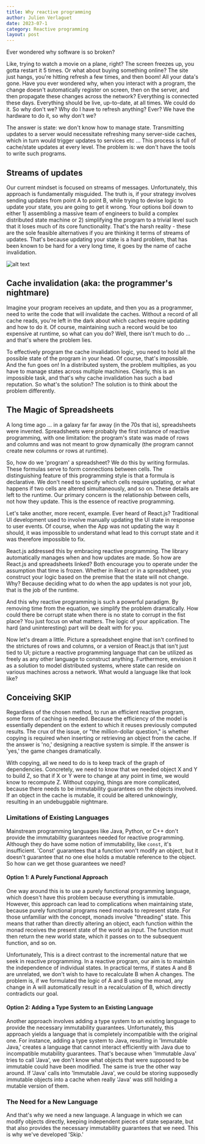 ```yaml
---
title: Why reactive programming
author: Julien Verlaguet
date: 2023-07-1
category: Reactive programming
layout: post
---
```


Ever wondered why software is so broken?

Like, trying to watch a movie on a plane, right? The screen freezes
up, you gotta restart it 5 times.  Or what about buying something
online? The site just hangs, you're hitting refresh a few times, and
then boom! All your data's gone. Have you ever wondered why, when you
interact with a program, the change doesn't automatically register on
screen, then on the server, and then propagate these changes across
the network? Everything is connected these days. Everything should be
live, up-to-date, at all times. We could do it. So why don't we? Why
do I have to refresh anything? Ever? We have the hardware to do it, so
why don't we?

The answer is state: we don't know how to manage state. Transmitting
 updates to a server would necessitate refreshing many server-side
 caches, which in turn would trigger updates to services etc ... This
 process is full of cache/state updates at every level. The problem
 is: we don't have the tools to write such programs.

## Streams of updates

Our current mindset is focused on streams of messages. Unfortunately,
this approach is fundamentally misguided. The truth is, if your
strategy involves sending updates from point A to point B, while
trying to devise logic to update your state, you are going to get it
wrong. Your options boil down to either 1) assembling a massive team
of engineers to build a complex distributed state machine or 2)
simplifying the program to a trivial level such that it loses much of
its core functionality. That's the harsh reality - these are the sole
feasible alternatives if you are thinking it terms of streams of
updates. That's because updating your state is a hard problem, that
has been known to be hard for a very long time, it goes by the name of
cache invalidation.

![alt text](https://raw.githubusercontent.com/pikatchu/website/master/img/ABCache.png)

## Cache invalidation (aka: the programmer's nightmare)

Imagine your program receives an update, and then you as a programmer,
need to write the code that will invalidate the caches. Without a
record of all cache reads, you're left in the dark about which caches
require updating and how to do it. Of course, maintaining such a
record would be too expensive at runtime, so what can you do? Well,
there isn't much to do ... and that's where the problem lies.

To effectively program the cache invalidation logic, you need to hold
all the possible state of the program in your head. Of course, that's
impossible. And the fun goes on! In a distributed system, the problem
multiplies, as you have to manage states across multiple
machines. Clearly, this is an impossible task, and that's why cache
invalidation has such a bad reputation. So what's the solution? The
solution is to think about the problem differently.

## The Magic of Spreadsheets

A long time ago ... in a galaxy far far away (in the 70s that is),
spreadsheets were invented. Spreadsheets were probably the first
instance of reactive programming, with one limitation: the program's
state was made of rows and columns and was not meant to grow
dynamically (the program cannot create new columns or rows at
runtime).

So, how do we 'program' a spreadsheet? We do this by writing
formulas. These formulas serve to form connections between cells. The
distinguishing feature of this programming style is that a formula is
declarative. We don't need to specify which cells require updating, or
what happens if two cells are altered simultaneously, and so on. These
details are left to the runtime. Our primary concern is the
relationship between cells, not how they update. This is the essence
of reactive programming.

Let's take another, more recent, example. Ever heard of React.js?
Traditional UI development used to involve manually updating the UI
state in response to user events. Of course, when the App was not
updating the way it should, it was impossible to understand what lead
to this corrupt state and it was therefore impossible to fix.

React.js addressed this by embracing reactive programming. The library
automatically manages when and how updates are made. So how are
React.js and spreadsheets linked? Both encourage you to operate under
the assumption that time is frozen. Whether in React or in a
spreadsheet, you construct your logic based on the premise that the
state will not change. Why? Because deciding what to do when the app
updates is not your job, that is the job of the runtime.

And this why reactive programming is such a powerful paradigm. By
removing time from the equation, we simplify the problem
dramatically. How could there be corrupt state when there is no state
to corrupt in the fist place? You just focus on what matters. The
logic of your application. The hard (and uninteresting) part will be
dealt with for you.

Now let's dream a little. Picture a spreadsheet engine that isn't
confined to the strictures of rows and columns, or a version of
React.js that isn't just tied to UI; picture a reactive programming
language that can be utilized as freely as any other language to
construct anything. Furthermore, envision it as a solution to model
distributed systems, where state can reside on various machines across
a network. What would a language like that look like?
  
## Conceiving SKIP

Regardless of the chosen method, to run an efficient reactive program,
some form of caching is needed. Because the efficiency of the model is
essentially dependent on the extent to which it reuses previously
computed results. The crux of the issue, or "the million-dollar
question," is whether copying is required when inserting or retrieving
an object from the cache. If the answer is 'no,' designing a reactive
system is simple. If the answer is 'yes,' the game changes
dramatically.

With copying, all we need to do is to keep track of the graph of
dependencies. Concretely, we need to know that we needed object X and
Y to build Z, so that if X or Y were to change at any point in time,
we would know to recompute Z. Without copying, things are more
complicated, because there needs to be immutability guarantees on the
objects involved. If an object in the cache is mutable, it could be
altered unknowingly, resulting in an undebuggable nightmare.

### Limitations of Existing Languages

Mainstream programming languages like Java, Python, or C++ don't
provide the immutability guarantees needed for reactive
programming. Although they do have some notion of immutability, like
`const`, it's insufficient. 'Const' guarantees that a function won't
modify an object, but it doesn't guarantee that no one else holds a
mutable reference to the object. So how can we get those guarantees we
need?

#### Option 1: A Purely Functional Approach

One way around this is to use a purely functional programming
language, which doesn't have this problem because everything is
immutable. However, this approach can lead to complications when
maintaining state, because purely functional programs need monads to
represent state. For those unfamiliar with the concept, monads involve
"threading" state. This means that rather than directly altering an
object, each function within the monad receives the present state of
the world as input. The function must then return the new
world state, which it passes on to the subsequent function, and so on.

Unfortunately, This is a direct contrast to the incremental nature
that we seek in reactive programming.  In a reactive program, our aim
is to maintain the independence of individual states. In practical
terms, if states A and B are unrelated, we don't wish to have to
recalculate B when A changes. The problem is, if we formulated the
logic of A and B using the monad, any change in A will automatically
result in a recalculation of B, which directly contradicts our goal.

#### Option 2: Adding a Type System to an Existing Language

Another approach involves adding a type system to an existing language
to provide the necessary immutability guarantees. Unfortunately, this
approach yields a language that is completely incompatible with the
original one. For instance, adding a type system to Java, resulting in
'Immutable Java,' creates a language that cannot interact efficiently
with Java due to incompatible mutability guarantees. That's because
when 'Immutable Java' tries to call 'Java', we don't know what objects
that were supposed to be immutable could have been modified. The same
is true the other way around. If 'Java' calls into 'Immutable Java',
we could be storing supposedly immutable objects into a cache when
really 'Java' was still holding a mutable version of them.

### The Need for a New Language

And that's why we need a new language. A language in which we can
modify objects directly, keeping independent pieces of state separate,
but that also provides the necessary immutability guarantees that we
need. This is why we've developed 'Skip.'
